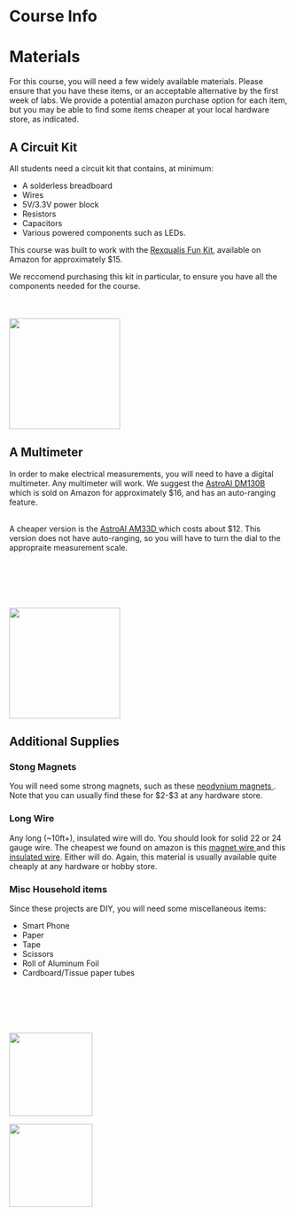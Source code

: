  # Course Info



<div class="w3-row w3-padding-64" >
<div class="w3-twothird w3-container">

# Materials

<p>
For this course, you will need a few widely available materials. Please ensure that you have these items, 
or an acceptable alternative by the first week of labs. We provide a potential amazon purchase option for each
item, but you may be able to find some items cheaper at your local hardware store, as indicated.
</p>

</div>

<div class="w3-twothird w3-container">
</div>

<div class="w3-twothird w3-container">
<h2> A Circuit Kit</h2>
<p>All students need a circuit kit that contains, at minimum:
<ul>
<li>A solderless breadboard</li>
<li>Wires</li>
<li>5V/3.3V power block</li>
<li>Resistors</li>
<li>Capacitors</li>
<li>Various powered components such as LEDs.</li>
</ul>

This course was built to work with the 
<a href='https://www.amazon.com/REXQualis-Electronics-tie-Points-Breadboard-Potentiometer/dp/B073ZC68QG'>Rexqualis Fun Kit</a>, 
available on Amazon for approximately $15. 



We reccomend purchasing this kit in particular, to ensure you have all the 
components needed for the course. 
</p>

</div>


<div class="w3-third w3-container" style='margin-top:50px'>
<p class="w3-border w3-padding-large w3-padding-32 w3-center"><img src='../imgs/Funkit.jpg'  height='200px'></p>
</div>

<div class="w3-twothird w3-container">
<h2> A Multimeter</h2>
<p> In order to make electrical measurements, you will need to have a digital multimeter. Any multimeter will work. 
We suggest the 
<a href='https://www.amazon.com/dp/B0842HTN8C/?coliid=I171D8G05V6R0U&colid=130URV13JNMZS&psc=1&ref_=lv_ov_lig_dp_it'>AstroAI DM130B</a>
which is sold on Amazon for approximately $16, and has an auto-ranging feature. </p>
<span height='30px'></span>
<p>
<br>
A cheaper version is the 
<a href ='https://www.amazon.com/AstroAI-Digital-Multimeter-Voltage-Tester/dp/B01ISAMUA6/ref=sr_1_4?dchild=1&keywords=astroai+multimeter&qid=1607467241&s=industrial&sr=1-4'>
AstroAI AM33D
</a> which costs about $12. This version does not have auto-ranging, so you will have to turn the dial to the appropraite measurement scale.
</p>
</div>


<div class="w3-third w3-container" style='margin-top:100px'>
<p class="w3-border w3-padding-large w3-padding-32 w3-center">
    <img src='../imgs/astroai.jpg' height='200px'></p>
</div>


<div class="w3-twothird w3-container">
<h2>Additional Supplies</h2>
<h3> Stong Magnets</h3>
<p> You will need some strong magnets, such as these 
<a href='https://www.amazon.com/dp/B08GS9SLRD/?coliid=IR3D3WNVOB4WZ&colid=130URV13JNMZS&psc=1&ref_=lv_ov_lig_dp_it'>
neodynium magnets
</a>. Note that you can usually find these for $2-$3 at any hardware store.
</p>


<h3>Long Wire</h3>
<p> Any long (~10ft+), insulated wire will do. You should look for solid 22 or 24 gauge wire. The cheapest we found on amazon is this 
<a href='https://www.amazon.com/dp/B07DYHHMYH/ref=cm_sw_r_tw_dp_x_Tto3FbD4K7AJB'>
magnet wire
</a> and this 
<a href='https://www.amazon.com/dp/B07DYHHMYH/ref=cm_sw_r_tw_dp_x_-Ho3FbTACA38T'>insulated wire</a>. Either will do. Again, this material is usually available quite cheaply at any hardware or hobby store.
</p>

<h3>Misc Household items</h3>
<p> Since these projects are DIY, you will need some miscellaneous items:
<ul>
    <li>Smart Phone</li>
    <li>Paper</li>
    <li>Tape</li>
    <li>Scissors</li>
    <li>Roll of Aluminum Foil</li>
    <li>Cardboard/Tissue paper tubes</li>
</ul>
</p>

</div>


<div class="w3-third w3-container" style='margin-top:100px'>
    <p class="w3-border w3-padding-large w3-padding-32 w3-center">
    <img src='../imgs/neomagnet.jpg' height='150px'></p>
    <p class="w3-border w3-padding-large w3-padding-32 w3-center">
    <img src='../imgs/MW1.jpg' height='150px'></p>
</div>


</div>

<!-- <div class="w3-row w3-padding-64" >

# FAQ

Here are some questions frequently asked by students:

### Is there a final?
- No, there is no final

### What if I can't obtain \<x> material?
- Please contact your TA to figure out a plan

</div>

<div class="w3-row w3-padding-64" >

# Help

If you are struggling, please contact your TA:

## TA Contact Information

|TA| Email | Office Hours | Zoom Link|
|---|---|---|---|
| John Doe| jd@ucsb.edu| 3pm MW| link|
| Jane Smith| js@ucsb.edu| 3pm TR| link|
</div> -->